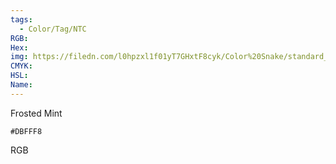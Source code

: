 ```yaml
---
tags:
  - Color/Tag/NTC
RGB:
Hex:
img: https://filedn.com/l0hpzxl1f01yT7GHxtF8cyk/Color%20Snake/standard_csv_to_svg//DBFFF8.svg
CMYK:
HSL:
Name:
---
```

Frosted Mint
```palette
#DBFFF8
```
RGB
